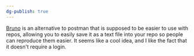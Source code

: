```yaml
---
dg-publish: true
---
```

[Bruno](https://www.usebruno.com/) is an alternative to postman that is supposed to be easier to use with repos, allowing you to easily save it as a text file into your repo so people can reproduce them easier. It seems like a cool idea, and I like the fact that it doesn't require a login.